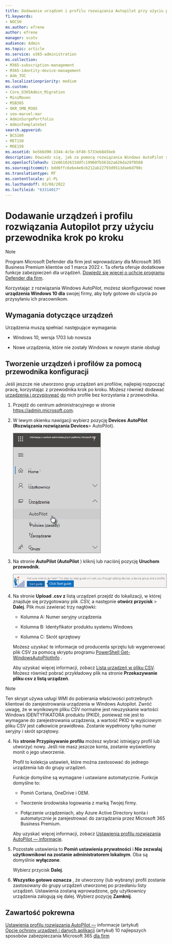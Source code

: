 ```yaml
---
title: Dodawanie urządzeń i profilu rozwiązania Autopilot przy użyciu przewodnika krok po kroku
f1.keywords:
- NOCSH
ms.author: efrene
author: efrene
manager: scotv
audience: Admin
ms.topic: article
ms.service: o365-administration
ms.collection:
- M365-subscription-management
- M365-identity-device-management
- Adm_TOC
ms.localizationpriority: medium
ms.custom:
- Core_O365Admin_Migration
- MiniMaven
- MSB365
- OKR_SMB_M365
- seo-marvel-mar
- AdminSurgePortfolio
- AdminTemplateSet
search.appverid:
- BCS160
- MET150
- MOE150
ms.assetid: be5b6d90-3344-4c5e-bf40-5733eb845beb
description: Dowiedz się, jak za pomocą rozwiązania Windows AutoPilot skonfigurować nowe Windows 10 firmowe urządzenia gotowe do użytku przez pracowników.
ms.openlocfilehash: 12e86102633ddfc19960fb561b2a626da29f0560
ms.sourcegitcommit: bdd6ffc6ebe4e6cb212ab22793d9513dae6d798c
ms.translationtype: MT
ms.contentlocale: pl-PL
ms.lasthandoff: 03/08/2022
ms.locfileid: "63314017"
---
```

# <a name="use-the-step-by-step-guide-to-add-autopilot-devices-and-profile"></a>Dodawanie urządzeń i profilu rozwiązania Autopilot przy użyciu przewodnika krok po kroku

> [!NOTE]
> Program Microsoft Defender dla firm jest wprowadzany dla Microsoft 365 Business Premium klientów od 1 marca 2022 r. Ta oferta oferuje dodatkowe funkcje zabezpieczeń dla urządzeń. [Dowiedz się więcej o uchcie programu Defender dla firm](../../security/defender-business/mdb-overview.md).

Korzystając z rozwiązania Windows AutoPilot, możesz skonfigurować nowe **urządzenia Windows 10 dla** swojej firmy, aby były gotowe do użycia po przysyłaniu ich pracownikom.
  
## <a name="device-requirements"></a>Wymagania dotyczące urządzeń

Urządzenia muszą spełniać następujące wymagania:
  
- Windows 10, wersja 1703 lub nowsza
    
- Nowe urządzenia, które nie zostały Windows w nowym stanie obsługi
    
## <a name="use-the-setup-guide-to-create-devices-and-profiles"></a>Tworzenie urządzeń i profilów za pomocą przewodnika konfiguracji

Jeśli jeszcze nie utworzono grup urządzeń ani profilów, najlepiej rozpocząć pracę, korzystając z przewodnika krok po kroku. Możesz również dodawać [urządzenia i przypisywać](create-and-edit-autopilot-devices.md) [do](create-and-edit-autopilot-profiles.md) nich profile bez korzystania z przewodnika. 
  
1. Przejdź do centrum administracyjnego w stronie <a href="https://go.microsoft.com/fwlink/p/?linkid=837890" target="_blank">https://admin.microsoft.com</a>.

2. W lewym okienku nawigacji wybierz pozycję **Devices** **AutoPilot (Rozwiązania rozwiązania Devices**\> AutoPilot).

    ![W centrum administracyjnym wybierz pozycję urządzenia, a następnie pozycję AutoPilot.](../../media/AutoPilot.png)
  
2. Na stronie **AutoPilot (AutoPilot** ) kliknij lub naciśnij pozycję **Uruchom przewodnik**.
    
    ![Click Start guide for step-by-step instructions for Autopilot.](../../media/31662655-d1e6-437d-87ea-c0dec5da56f7.png)
  
3. Na stronie **Upload .csv z** listą urządzeń przejdź do lokalizacji, w której znajduje się przygotowany plik .CSV, a następnie **otwórz przycisk** \> **Dalej**. Plik musi zawierać trzy nagłówki:
    
    - Kolumna A: Numer seryjny urządzenia
    
    - Kolumna B: Identyfikator produktu systemu Windows
    
    - Kolumna C: Skrót sprzętowy
    
    Możesz uzyskać te informacje od producenta sprzętu lub wygenerować plik CSV za pomocą skryptu programu [PowerShell Get-WindowsAutoPilotInfo](https://www.powershellgallery.com/packages/Get-WindowsAutoPilotInfo) . 
    
    Aby uzyskać więcej informacji, zobacz [Lista urządzeń w pliku CSV](../misc/device-list.md). Możesz również pobrać przykładowy plik na stronie **Przekazywanie pliku csv z listą urządzeń**. 
    
> [!NOTE]
> Ten skrypt używa usługi WMI do pobierania właściwości potrzebnych klientowi do zarejestrowania urządzenia w Windows Autopilot. Zwróć uwagę, że w wynikowym pliku CSV normalne jest nieuzyskanie wartości Windows IDENTYFIKATORA produktu (PKID), ponieważ nie jest to wymagane do zarejestrowania urządzenia, a wartość PKID w wyjściowym pliku CSV jest całkowicie prawidłowa. Zostanie wypełniony tylko numer seryjny i skrót sprzętowy.
    
4. Na **stronie Przypisywanie profilu** możesz wybrać istniejący profil lub utworzyć nowy. Jeśli nie masz jeszcze konta, zostanie wyświetlony monit o jego utworzenie. 
    
    Profil to kolekcja ustawień, które można zastosować do jednego urządzenia lub do grupy urządzeń.
    
    Funkcje domyślne są wymagane i ustawiane automatycznie. Funkcje domyślne to:
    
    - Pomiń Cortana, OneDrive i OEM.
    
    - Tworzenie środowiska logowania z marką Twojej firmy.
    
    - Połączenie urządzeniach, aby Azure Active Directory konta i automatycznie je zarejestrować do zarządzania przez Microsoft 365 Business Premium.
    
    Aby uzyskać więcej informacji, zobacz [Ustawienia profilu rozwiązania AutoPilot — informacje](autopilot-profile-settings.md). 
    
5. Pozostałe ustawienia to **Pomiń ustawienia prywatności** i **Nie zezwalaj użytkownikowi na zostanie administratorem lokalnym**. Oba są domyślnie **wyłączone**. 
    
    Wybierz przycisk **Dalej**.
    
6. **Wszystko gotowe oznacza** , że utworzony (lub wybrany) profil zostanie zastosowany do grupy urządzeń utworzonej po przesłaniu listy urządzeń. Ustawienia zostaną wprowadzone, gdy użytkownicy urządzenia zalogują się dalej. Wybierz pozycję **Zamknij**.

## <a name="related-content"></a>Zawartość pokrewna

[Ustawienia profilu rozwiązania AutoPilot —](autopilot-profile-settings.md) informacje (artykuł)\
[Opcje ochrony urządzeń i danych aplikacji](../devices/choose-device-security.md) (artykuł) 10 najlepszych sposobów zabezpieczania Microsoft 365 [dla firm](../security-and-compliance/secure-your-business-data.md)